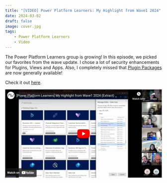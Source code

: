 ```yaml
---
title: "[VIDEO] Power Platform Learners: My Highlight from Wave1 2024"
date: 2024-03-02
draft: false
image: cover.jpg
tags: 
    - Power Platform Learners
    - Video
---
```


The Power Platform Learners group is growing! In this episode, we picked our favorites from the wave update. I chose a lot of security enhancements for Plugins, Views and Apps. Also, I completely missed that [Plugin Packages](/post/my-first-shot/plugin-packages) are now generally available!

Check it out [here](https://youtu.be/BvqvHNhZpWA).

[![](video.jpg)](https://youtu.be/BvqvHNhZpWA)
